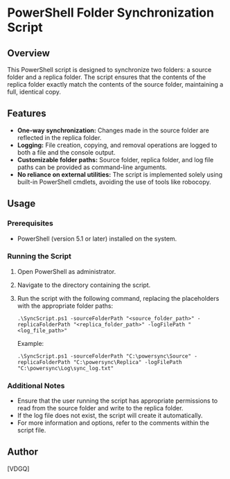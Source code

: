 # PowerShell Folder Synchronization Script

## Overview

This PowerShell script is designed to synchronize two folders: a source folder and a replica folder. The script ensures that the contents of the replica folder exactly match the contents of the source folder, maintaining a full, identical copy.

## Features

- **One-way synchronization:** Changes made in the source folder are reflected in the replica folder.
- **Logging:** File creation, copying, and removal operations are logged to both a file and the console output.
- **Customizable folder paths:** Source folder, replica folder, and log file paths can be provided as command-line arguments.
- **No reliance on external utilities:** The script is implemented solely using built-in PowerShell cmdlets, avoiding the use of tools like robocopy.

## Usage

### Prerequisites

- PowerShell (version 5.1 or later) installed on the system.

### Running the Script

1. Open PowerShell as administrator.
2. Navigate to the directory containing the script.
3. Run the script with the following command, replacing the placeholders with the appropriate folder paths:
    ```
    .\SyncScript.ps1 -sourceFolderPath "<source_folder_path>" -replicaFolderPath "<replica_folder_path>" -logFilePath "<log_file_path>"
    ```

    Example:
    ```
    .\SyncScript.ps1 -sourceFolderPath "C:\powersync\Source" -replicaFolderPath "C:\powersync\Replica" -logFilePath "C:\powersync\Log\sync_log.txt"
    ```

### Additional Notes

- Ensure that the user running the script has appropriate permissions to read from the source folder and write to the replica folder.
- If the log file does not exist, the script will create it automatically.
- For more information and options, refer to the comments within the script file.

## Author

[VDGQ]
